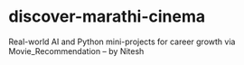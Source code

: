 # discover-marathi-cinema
Real-world AI and Python mini-projects for career growth via Movie_Recommendation – by Nitesh
